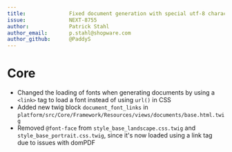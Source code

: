 ```yaml
---
title:              Fixed document generation with special utf-8 characters
issue:              NEXT-8755
author:             Patrick Stahl
author_email:       p.stahl@shopware.com
author_github:      @PaddyS
---
```

# Core
* Changed the loading of fonts when generating documents by using a `<link>` tag to load a font instead of using `url()` in CSS
* Added new twig block `document_font_links` in `platform/src/Core/Framework/Resources/views/documents/base.html.twig`
* Removed `@font-face` from `style_base_landscape.css.twig` and `style_base_portrait.css.twig`, since it's now loaded using a link tag due to issues with domPDF
